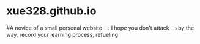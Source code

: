 # xue328.github.io
#A novice of a small personal website ා I hope you don&#39;t attack ා by the way, record your learning process, refueling
